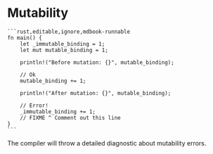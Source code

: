 # Mutability

~~~admonish tip title="Variable bindings are immutable by default, but this can be overridden using the *mut* modifier." collapsible=true
```rust,editable,ignore,mdbook-runnable
fn main() {
    let _immutable_binding = 1;
    let mut mutable_binding = 1;

    println!("Before mutation: {}", mutable_binding);

    // Ok
    mutable_binding += 1;

    println!("After mutation: {}", mutable_binding);

    // Error!
    _immutable_binding += 1;
    // FIXME ^ Comment out this line
}
```
~~~

The compiler will throw a detailed diagnostic about mutability errors.

